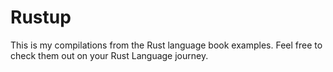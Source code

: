 # Rustup
This is my compilations from the Rust language book examples. Feel free to check them out on your Rust Language journey.
